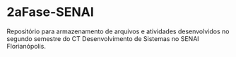 # 2aFase-SENAI
Repositório para armazenamento de arquivos e atividades desenvolvidos no segundo semestre do CT Desenvolvimento de Sistemas no SENAI Florianópolis.
